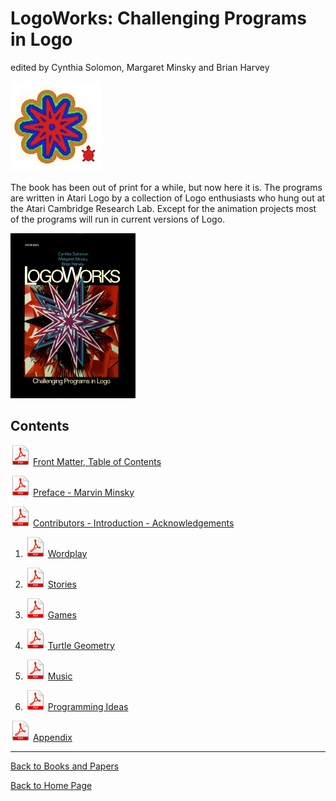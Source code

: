 # LogoWorks: Challenging Programs in Logo

edited by
Cynthia Solomon, Margaret Minsky and Brian Harvey

![logo](logo.jpg)

The book has been out of print for a while, but now here it is. The
programs are written in Atari Logo by a collection of Logo enthusiasts
who hung out at the Atari Cambridge Research Lab. Except for the
animation projects most of the programs will run in current versions
of Logo.

[![Cover](../images/Logoworks-thumbnail.jpg)](../images/Logoworks1.jpg)

## Contents

![PDF](../images/pdf.png) [Front Matter, Table of Contents](front.pdf)

![PDF](../images/pdf.png) [Preface - Marvin Minsky](preface.pdf)

![PDF](../images/pdf.png) [Contributors - Introduction - Acknowledgements](intro.pref.pdf)

1. ![PDF](../images/pdf.png) [Wordplay](Section1.pdf)

2. ![PDF](../images/pdf.png) [Stories](Section2.pdf)

3. ![PDF](../images/pdf.png) [Games](Section3.pdf)

4. ![PDF](../images/pdf.png) [Turtle Geometry](Section4.pdf)

5. ![PDF](../images/pdf.png) [Music](Section5.pdf)

6. ![PDF](../images/pdf.png) [Programming Ideas](Section6.pdf)

![PDF](../images/pdf.png) [Appendix](appendix.pdf)

----

[Back to Books and Papers](../Books.md)

[Back to Home Page](../Home.md)
